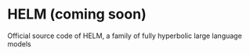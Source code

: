 # HELM (coming soon)
Official source code of HELM, a family of fully hyperbolic large language models
